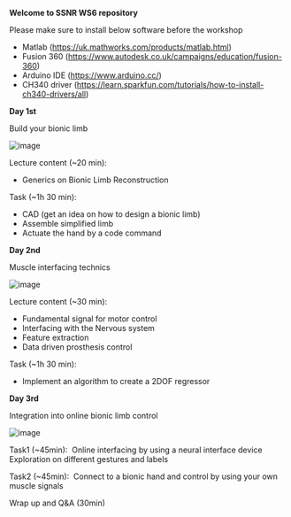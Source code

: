 **Welcome to SSNR WS6 repository**

Please make sure to install below software before the workshop
- Matlab (https://uk.mathworks.com/products/matlab.html)
- Fusion 360 (https://www.autodesk.co.uk/campaigns/education/fusion-360)
- Arduino IDE (https://www.arduino.cc/)
- CH340 driver (https://learn.sparkfun.com/tutorials/how-to-install-ch340-drivers/all)

**Day 1st**

Build your bionic limb

![image](https://github.com/JumpeiK/SSNR2024_WS6/assets/114773134/6996f0d2-a2b0-408e-864a-f761660c8411)

Lecture content (~20 min):

- Generics on Bionic Limb Reconstruction

Task (~1h 30 min): 
- CAD (get an idea on how to design a bionic limb)
- Assemble simplified limb
- Actuate the hand by a code command

**Day 2nd**

Muscle interfacing technics

![image](https://github.com/JumpeiK/SSNR2024_WS6/assets/114773134/7e13caec-08ca-4df1-aa9d-90d56a323524)


Lecture content (~30 min):
- Fundamental signal for motor control
- Interfacing with the Nervous system
- Feature extraction
- Data driven prosthesis control

Task (~1h 30 min): 
- Implement an algorithm to create a 2DOF regressor

**Day 3rd**

Integration into online bionic limb control

![image](https://github.com/JumpeiK/SSNR2024_WS6/assets/114773134/1455d615-4660-47f0-bde0-6702f3a2d227)


Task1 (~45min): 
Online interfacing by using a neural interface device
Exploration on different gestures and labels

Task2 (~45min): 
Connect to a bionic hand and control by using your own muscle signals

Wrap up and Q&A (30min)
